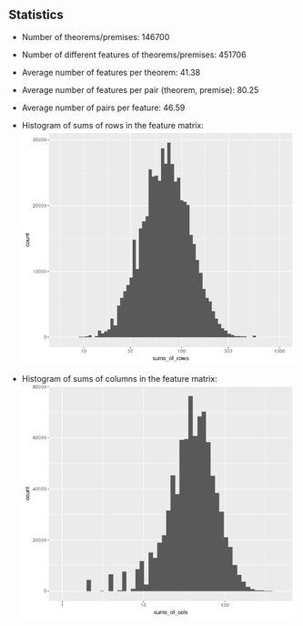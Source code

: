 ## Statistics

* Number of theorems/premises:  146700
* Number of different features of theorems/premises: 451706
* Average number of features per theorem: 41.38
* Average number of features per pair (theorem, premise): 80.25
* Average number of pairs per feature: 46.59

* Histogram of sums of rows in the feature matrix:
![Sums of rows in feature matrix](sums_of_rows.png)

* Histogram of sums of columns in the feature matrix:
![Sums of columns in feature matrix](sums_of_cols.png)

